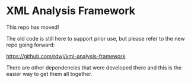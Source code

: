 # XML Analysis Framework

This repo has moved!

The old code is still here to support prior use, but please refer to the new repo going forward:

<https://github.com/rdwj/xml-analysis-framework>

There are other dependencies that were developed there and this is the easier way to get them all together.
